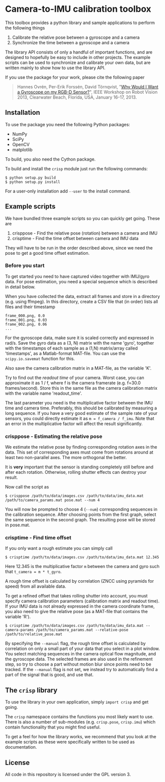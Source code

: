 # Camera-to-IMU calibration toolbox
This toolbox provides a python library and sample applications to perform the following things

1. Calibrate the relative pose between a gyroscope and a camera
1. Synchronize the time between a gyroscope and a camera

The library API consists of only a handful of important functions, and are designed to hopefully
be easy to include in other projects.
The example scripts can be used to synchronize and calibrate your own data, but are written mainly to show how to use the library API.

If you use the package for your work, please cite the following paper

> Hannes Ovrén, Per-Erik Forssén, David Törnqvist, "[Why Would I Want a Gyroscope on my RGB-D Sensor?](http://users.isy.liu.se/cvl/perfo/abstracts/ovren13.html)", IEEE Workshop on Robot Vision 2013, Clearwater Beach, Florida, USA, January 16-17, 2013.

## Installation
To use the package you need the following Python packages:

* NumPy
* SciPy
* OpenCV
* matplotlib

To build, you also need the Cython package.

To build and install the `crisp` module just run the following commands:

    $ python setup.py build
    $ python setup.py install
    
For a user-only installation add `--user` to the install command.

## Example scripts
We have bundled three example scripts so you can quickly get going. These are

1. crisppose - Find the relative pose (rotation) between a camera and IMU
1. crisptime - Find the time offset between camera and IMU data

They will have to be run in the order described above, since we need the pose to get a good time offset estimation.

### Before you start
To get started you need to have captured video together with IMU/gyro data.
For pose estimation, you need a special sequence which is described in detail below.

When you have collected the data, extract all frames and store in a directory (e.g. using ffmpeg).
In this directory, create a CSV file that (in order) lists all files and their timestamp

    frame_000.png, 0.0
    frame_001.png, 0.03
    frame_002.png, 0.06
    ...
    
For the gyroscope data, make sure it is scaled correctly and expressed in rad/s.
Save the gyro data as a (3, N) matrix with the name 'gyro', together with the timestamps of each sample as a (1,N) matrix/array called 'timestamps', as a Matlab-format MAT-file. You can use the `scipy.io.savemat` function for this.

Also save the camera calibration matrix in a MAT-file, as the variable 'K'.

Try to find out the *readout time* of your camera. Worst case, you can approximate it as 1 / f, where f is the camera framerate (e.g. f=30.0 frames/second). Store this in the same file as the camera calibration matrix with the variable name 'readout_time'.

The last parameter you need is the multiplicative factor between the IMU time and camera time.
Preferably, this should be calibrated by measuring a long sequence. If you have a very good estimate of the sample rate of your sensors, you could directly estimate it as `m = f_camera / f_imu`.
Note that an error in the multiplicative factor will affect the result significantly.

### crisppose - Estimating the relative pose
We estimate the relative pose by finding corresponding rotation axes in the data.
This set of corresponding axes must come from rotations around at least two non-parallel axes. The more orthogonal the better.

It is **very** important that the sensor is standing completely still before and after each rotation. Otherwise, rolling shutter effects can destroy your result.

Now call the script as

    $ crisppose /path/to/data/images.csv /path/to/data/imu_data.mat /path/to/camera_params.mat pose.mat --num 4
    
You will now be prompted to choose 4 (`--num`) corresponding sequences in the calibration sequence.
After choosing points from the first graph, select the same sequence in the second graph.
The resulting pose will be stored in pose.mat.

### crisptime - Find time offset 
If you only want a rough estimate you can simply call

    $ crisptime /path/to/data/images.csv /path/to/data/imu_data.mat 12.345
    
Here 12.345 is the multiplicative factor `m` between the camera and gyro such that `t_camera = m * t_gyro`.
    
A rough time offset is calculated by correlation (ZNCC using pyramids for speed) from all available data.

To get a refined offset that takes rolling shutter into account, you must specify camera calibration parameters (calibration matrix and readout time).
If your IMU data is not already expressed in the camera coordinate frame, you also need to give the relative pose (as a MAT-file that contains the variable 'R').

    $ crisptime /path/to/data/images.csv /path/to/data/imu_data.mat --camera-params /path/to/camera_params.mat --relative-pose /path/to/relative_pose.mat
    
By specifying the `--manual` flag, the rough time offset is calculated by correlation on only a small part of your data that you select in a plot window. You select matching sequences in the camera optical flow magnitude, and the gyroscope data.
The selected frames are also used in the refinement step, so try to choose a part without motion blur since points need to be tracked.
If the `--manual` flag is not set, we instead try to automatically find a part of the signal that is good, and use that.

## The `crisp` library
To use the library in your own application, simply `import crisp` and get going.

The `crisp` namespace contains the functions you most likely want to use.
There is also a number of sub-modules (e.g. `crisp.pose`, `crisp.imu`) which contain
functionality that you might find useful.

To get a feel for how the library works, we recommend that you look at the example scripts
as these were specifically written to be used as documentation.

## License
All code in this repository is licensed under the GPL version 3.
